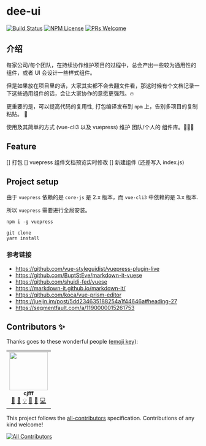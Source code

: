 # dee-ui

[![Build Status](https://travis-ci.com/cjfff/deep-ui.svg?branch=master)](https://travis-ci.com/cjfff/deep-ui)
[![NPM License](https://badgen.net/npm/license/@femessage/el-data-table)](https://github.com/cjfff/deep-ui/raw/master/LICENSE)
[![PRs Welcome](https://img.shields.io/badge/PRs-welcome-brightgreen.svg)](https://github.com/cjfff/deep-ui/pulls)


## 介绍

每家公司/每个团队，在持续协作维护项目的过程中，总会产出一些较为通用性的组件，或者 UI 会设计一些样式组件。

但是如果放在项目里的话，大家其实都不会去翻文件看，那这时候有个文档记录一下这些通用组件的话，会让大家协作的意愿更强烈。:fire:

更重要的是，可以提高代码的复用性, 打包编译发布到 `npm` 上，告别多项目的复制粘贴。 :beers:

使用及其简单的方式 (vue-cli3 以及 vuepress) 维护 团队/个人的 组件库。:tada::tada::tada:

## Feature
[] 打包
[] vuepress 组件文档预览实时修改
[] 新建组件 (还差写入 index.js)

## Project setup

由于 `vuepress` 依赖的是 `core-js` 是 2.x 版本，而 `vue-cli3` 中依赖的是 3.x 版本.

所以 `vuepress` 需要进行全局安装。

```js
npm i -g vuepress
```

```
git clone 
yarn install
```

### 参考链接
- https://github.com/vue-styleguidist/vuepress-plugin-live
- https://github.com/BuptStEve/markdown-it-vuese
- https://github.com/shuidi-fed/vuese
- https://markdown-it.github.io/markdown-it/
- https://github.com/koca/vue-prism-editor
- https://juejin.im/post/5dd234635188254a1f44646a#heading-27
- https://segmentfault.com/a/1190000015261753



## Contributors ✨

Thanks goes to these wonderful people ([emoji key](https://allcontributors.org/docs/en/emoji-key)):

<!-- ALL-CONTRIBUTORS-LIST:START - Do not remove or modify this section -->
<!-- prettier-ignore-start -->
<!-- markdownlint-disable -->
<table>
  <tr>
    <td align="center"><a href="http://www.ccc1996.cn"><img src="https://avatars1.githubusercontent.com/u/20502762?v=4" width="100px;" alt=""/><br /><sub><b>cjfff</b></sub></a><br /><a href="https://github.com/cjfff/deep-ui/commits?author=cjfff" title="Documentation">📖</a> <a href="https://github.com/cjfff/deep-ui/issues?q=author%3Acjfff" title="Bug reports">🐛</a> <a href="#example-cjfff" title="Examples">💡</a> <a href="#ideas-cjfff" title="Ideas, Planning, & Feedback">🤔</a> <a href="#maintenance-cjfff" title="Maintenance">🚧</a> <a href="https://github.com/cjfff/deep-ui/commits?author=cjfff" title="Code">💻</a></td>
  </tr>
</table>

<!-- markdownlint-enable -->
<!-- prettier-ignore-end -->
<!-- ALL-CONTRIBUTORS-LIST:END -->

This project follows the [all-contributors](https://github.com/all-contributors/all-contributors) specification. Contributions of any kind welcome!

<!-- ALL-CONTRIBUTORS-BADGE:START - Do not remove or modify this section -->
[![All Contributors](https://img.shields.io/badge/all_contributors-1-orange.svg?style=flat-square)](#contributors-)
<!-- ALL-CONTRIBUTORS-BADGE:END -->